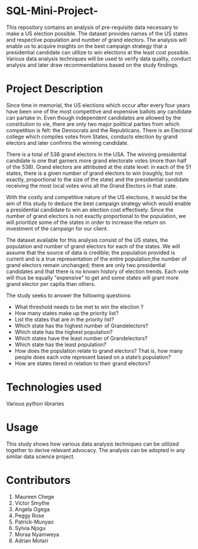 # SQL-Mini-Project-
This repository contains an analysis of pre-requisite data necessary to make a US election possible. The dataset provides names of the US states and respective population and number of grand electors. The analysis will enable us to acquire insights on the best campaign strategy that a presidential candidate can utilize to win elections at the least cost possible. Various data analysis techniques will be used to verify data quality, conduct analysis and later draw recommendations based on the study findings.
# Project Description
Since time in memorial, the US elections which occur after every four years have been one of the most competitive and expensive ballots any candidate can partake in. Even though independent candidates are allowed by the constitution to vie, there are only two major political parties from which competition is felt: the Democrats and the Republicans. There is an Electoral college which compiles votes from States, conducts election by grand electors and later confirms the winning candidate. 

There is a total of 538 grand electors in the USA. The winning presidential candidate is one that garners more grand electorate votes (more than half of the 538). Grand electors are attributed at the state level: in each of the 51 states, there is a given number of grand electors to win (roughly, but not exactly, proportional to the size of the state) and the presidential candidate receiving the most local votes wins all the Grand Electors in that state. 

With the costly and competitive nature of the US elections, it would be the aim of this study to deduce the best campaign strategy which would enable a presidential candidate to win an election cost effectively. Since the number of grand electors is not exactly proportional to the population, we will prioritize some of the states in order to increase the return on investment of the campaign for our client. 

The dataset available for this analysis consist of the US states, the population and number of grand electors for each of the states. We will assume that the source of data is credible; the population provided is current and is a true representation of the entire population;the number of grand electors remain unchanged; there are only two presidential candidates and that there is no known history of election trends. Each vote will thus be equally "expensive" to get and some states will grant more grand elector per capita than others. 

The study seeks to answer the following questions: 
* What threshold needs to be met to win the election ?
* How many states make up the priority list?
* List the states that are in  the priority list?
* Which state has the highest number of Grandelectors?
* Which state has the highest population?
* Which states have the least number of Grandelectors?
* Which state has the least population?
* How does the population relate to grand electors? That is, how many people does each vote represent based on a state’s population?
* How are states tiered in relation to their grand electors?

# Technologies used 
Various python libraries 

# Usage 
This study shows how various data analysis techniques can be utilized together to derive relevant advocacy. The analysis can be adopted in any similar data science project. 

# Contributors 
1. Maureen Chege                
2. Victor Smythe
3. Angela Ogega
4. Peggy Rose
5. Patrick-Munyao
6. Sylvia Njogu
7. Moraa Nyamweya 
8. Adrian Motari

